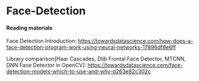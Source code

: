 # Face-Detection


#### Reading materials
Face Detection Introduction: https://towardsdatascience.com/how-does-a-face-detection-program-work-using-neural-networks-17896df8e6ff

Library comparison[Haar Cascades, Dlib Frontal Face Detector, MTCNN, DNN Face Detector in OpenCV]: https://towardsdatascience.com/face-detection-models-which-to-use-and-why-d263e82c302c
